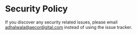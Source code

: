 # Security Policy

If you discover any security related issues, please email adhalwala@aecordigital.com instead of using the issue tracker.
